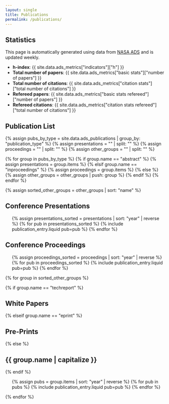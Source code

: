 ```yaml
---
layout: single
title: Publications
permalink: /publications/
---
```


## Statistics

This page is automatically generated using data from [NASA ADS](https://ui.adsabs.harvard.edu) and is updated weekly.

- **h-index**: {{ site.data.ads_metrics["indicators"]["h"] }}
- **Total number of papers**: {{ site.data.ads_metrics["basic stats"]["number of papers"] }}
- **Total number of citations**: {{ site.data.ads_metrics["citation stats"]["total number of citations"] }}
- **Refereed papers**: {{ site.data.ads_metrics["basic stats refereed"]["number of papers"] }}
- **Refereed citations**: {{ site.data.ads_metrics["citation stats refereed"]["total number of citations"] }}

## Publication List

{% assign pubs_by_type = site.data.ads_publications | group_by: "publication_type" %}
{% assign presentations = "" | split: "" %}
{% assign proceedings = "" | split: "" %}
{% assign other_groups = "" | split: "" %}

{% for group in pubs_by_type %}
  {% if group.name == "abstract" %}
    {% assign presentations = group.items %}
  {% elsif group.name == "inproceedings" %}
    {% assign proceedings = group.items %}
  {% else %}
    {% assign other_groups = other_groups | push: group %}
  {% endif %}
{% endfor %}

{% assign sorted_other_groups = other_groups | sort: "name" %}

<h2>Conference Presentations</h2>
<ul class="publication-list">
  {% assign presentations_sorted = presentations | sort: "year" | reverse %}
  {% for pub in presentations_sorted %}
    {% include publication_entry.liquid pub=pub %}
  {% endfor %}
</ul>

<h2>Conference Proceedings</h2>
<ul class="publication-list">
  {% assign proceedings_sorted = proceedings | sort: "year" | reverse %}
  {% for pub in proceedings_sorted %}
    {% include publication_entry.liquid pub=pub %}
  {% endfor %}
</ul>

{% for group in sorted_other_groups %}

{% if group.name == "techreport" %}
<h2>White Papers</h2>
{% elseif group.name == "eprint" %}
<h2>Pre-Prints</h2>
{% else %}
<h2>{{ group.name | capitalize }}</h2>
{% endif %}

  <ul class="publication-list">
    {% assign pubs = group.items | sort: "year" | reverse %}
    {% for pub in pubs %}
      {% include publication_entry.liquid pub=pub %}
    {% endfor %}
  </ul>
{% endfor %}

<style>
.publication-list {
  list-style-type: disc;
  padding-left: 1.5em;
}
.publication-list li {
  margin-bottom: 1.2em;
  line-height: 1.5em;
}
.publication-list a {
  text-decoration: none;
  color: #0645ad;
}
.publication-list a:hover {
  text-decoration: underline;
}
</style>

